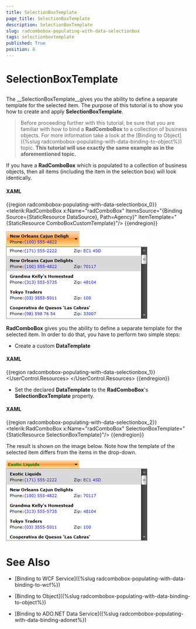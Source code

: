 ```yaml
---
title: SelectionBoxTemplate
page_title: SelectionBoxTemplate
description: SelectionBoxTemplate
slug: radcombobox-populating-with-data-selectionbox
tags: selectionboxtemplate
published: True
position: 8
---
```


# SelectionBoxTemplate



## 

The __SelectionBoxTemplate__gives you the ability to define a separate template for the selected item. The purpose of this tutorial is to show you how to create and apply __SelectionBoxTemplate__.

>Before proceeding further with this tutorial, be sure that you are familiar with how to bind a __RadComboBox__ to a collection of business objects. For more information take a look at the [Binding to Object]({%slug radcombobox-populating-with-data-binding-to-object%}) topic. __This tutorial will use exactly the same example as in the aforementioned topic.__

If you have a __RadComboBox__ which is populated to a collection of business objects, then all items (including the item in the selection box) will look identically.

#### __XAML__

{{region radcombobox-populating-with-data-selectionbox_0}}
	<telerik:RadComboBox x:Name="radComboBox" ItemsSource="{Binding Source={StaticResource DataSource}, Path=Agency}" ItemTemplate="{StaticResource ComboBoxCustomTemplate}"/>
	{{endregion}}



![](images/RadComboBox_PopulatingWithData_SelectionBoxItemTemplate_010.png)

__RadComboBox__ gives you the ability to define a separate template for the selected item. In order to do that, you have to perform two simple steps:

* Create a custom __DataTemplate__

#### __XAML__

{{region radcombobox-populating-with-data-selectionbox_1}}
	<UserControl.Resources>
	    <DataTemplate x:Key="SelectionBoxTemplate">
	        <TextBlock Text="{Binding Name}" Foreground="Green" FontWeight="Bold"/>
	    </DataTemplate>
	</UserControl.Resources>
	{{endregion}}



* Set the declared __DataTemplate__ to the __RadComboBox__'s __SelectionBoxTemplate__ property.

#### __XAML__

{{region radcombobox-populating-with-data-selectionbox_2}}
	<telerik:RadComboBox x:Name="radComboBox" SelectionBoxTemplate="{StaticResource SelectionBoxTemplate}"/>
	{{endregion}}



The result is shown on the image below. Note how the template of the selected item differs from the items in the drop-down.

![](images/RadComboBox_PopulatingWithData_SelectionBoxItemTemplate_020.png)

# See Also

 * [Binding to WCF Service]({%slug radcombobox-populating-with-data-binding-to-wcf%})

 * [Binding to Object]({%slug radcombobox-populating-with-data-binding-to-object%})

 * [Binding to ADO.NET Data Service]({%slug radcombobox-populating-with-data-binding-adonet%})
